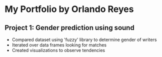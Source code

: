 # My Portfolio by Orlando Reyes

## Project 1: Gender prediction using sound
* Compared dataset using 'fuzzy' library to determine gender of writers
* Iterated over data frames looking for matches
* Created visualizations to observe tendencies
